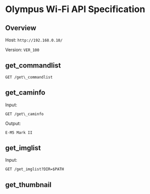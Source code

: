# Olympus Wi-Fi API Specification

## Overview

Host: ```http://192.168.0.10/```

Version: ```VER_100```

## get\_commandlist

```
GET /get\_commandlist
```

## get\_caminfo

Input:
```
GET /get\_caminfo
```

Output:
```
E-M5 Mark II
```

## get\_imglist

Input:
```
GET /get_imglist?DIR=$PATH
```

## get\_thumbnail
